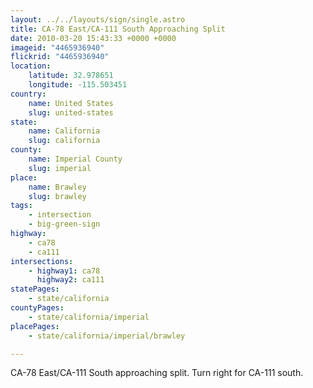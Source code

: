 ```yaml
---
layout: ../../layouts/sign/single.astro
title: CA-78 East/CA-111 South Approaching Split
date: 2010-03-20 15:43:33 +0000 +0000
imageid: "4465936940"
flickrid: "4465936940"
location:
    latitude: 32.978651
    longitude: -115.503451
country:
    name: United States
    slug: united-states
state:
    name: California
    slug: california
county:
    name: Imperial County
    slug: imperial
place:
    name: Brawley
    slug: brawley
tags:
    - intersection
    - big-green-sign
highway:
    - ca78
    - ca111
intersections:
    - highway1: ca78
      highway2: ca111
statePages:
    - state/california
countyPages:
    - state/california/imperial
placePages:
    - state/california/imperial/brawley

---
```

CA-78 East/CA-111 South approaching split.  Turn right for CA-111 south.